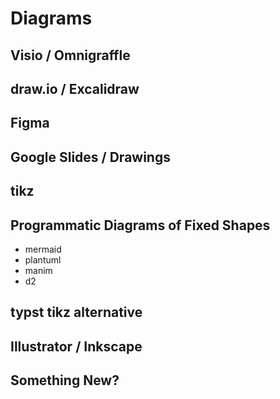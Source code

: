 # Diagrams

## Visio / Omnigraffle

## draw.io / Excalidraw

## Figma

## Google Slides / Drawings

## tikz

## Programmatic Diagrams of Fixed Shapes

- mermaid
- plantuml
- manim
- d2

## typst tikz alternative

## Illustrator / Inkscape

## Something New?

